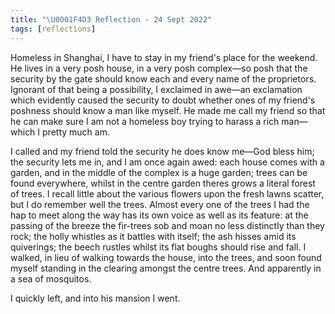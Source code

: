 ```yaml
---
title: "\U0001F4D3 Reflection - 24 Sept 2022"
tags: [reflections]
---
```


Homeless in Shanghai, I have to stay in my friend's place for the weekend. He lives in a very posh house, in a very posh complex—so posh that the security by the gate should know each and every name of the proprietors. Ignorant of that being a possibility, I exclaimed in awe—an exclamation which evidently caused the security to doubt whether ones of my friend's poshness should know a man like myself. He made me call my friend so that he can make sure I am not a homeless boy trying to harass a rich man—which I pretty much am. 

I called and my friend told the security he does know me—God bless him; the security lets me in, and I am once again awed: each house comes with a garden, and in the middle of the complex is a huge garden; trees can be found everywhere, whilst in the centre garden theres grows a literal forest of trees. I recall little about the various flowers upon the fresh lawns scatter, but I do remember well the trees. Almost every one of the trees I had the hap to meet along the way has its own voice as well as its feature: at the passing of the breeze the fir-trees sob and moan no less distinctly than they rock; the holly whistles as it battles with itself; the ash hisses amid its quiverings; the beech rustles whilst its flat boughs should rise and fall. I walked, in lieu of walking towards the house, into the trees, and soon found myself standing in the clearing amongst the centre trees. And apparently in a sea of mosquitos.

I quickly left, and into his mansion I went.
